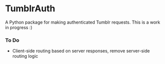 # TumblrAuth

A Python package for making authenticated Tumblr requests. This is a work in progress :)

### To Do
* Client-side routing based on server responses, remove server-side routing logic
